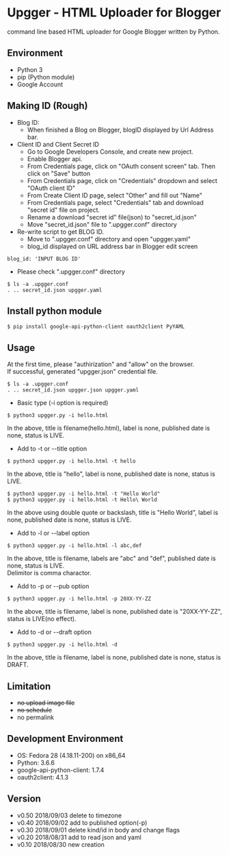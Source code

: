 # Upgger - HTML Uploader for Blogger
command line based HTML uploader for Google Blogger written by Python.

## Environment
* Python 3
* pip (Python module)
* Google Account

## Making ID (Rough)
* Blog ID:
	- When finished a Blog on Blogger, blogID displayed by Url Address bar.
* Client ID and Client Secret ID
	- Go to Google Developers Console, and create new project.
	- Enable Blogger api.
	- From Credentials page, click on "OAuth consent screen" tab. Then click on "Save" button
	- From Credentials page, click on "Credentials" dropdown and select "OAuth client ID"
	- From Create Client ID page, select "Other" and fill out "Name"
	- From Credentials page, select "Credentials" tab and download "secret id" file on project.
	- Rename a download "secret id" file(json) to "secret_id.json"
	- Move "secret_id.json" file to ".upgger.conf" directory
* Re-write script to get BLOG ID.
	- Move to ".upgger.conf" directory and open "upgger.yaml"
	- blog_id displayed on URL address bar in Blogger edit screen
```
blog_id: 'INPUT BLOG ID'
```
* Please check ".upgger.conf" directory
```
$ ls -a .upgger.conf
. .. secret_id.json upgger.yaml
```

## Install python module
```
$ pip install google-api-python-client oauth2client PyYAML
```

## Usage
At the first time, please "authirization" and "allow" on the browser.  
If successful, generated "upgger.json" credential file.
```
$ ls -a .upgger.conf
. .. secret_id.json upgger.json upgger.yaml
```

* Basic type (-i option is required)
```
$ python3 upgger.py -i hello.html
```
In the above, title is filename(hello.html), label is none,
published date is none, status is LIVE.

* Add to -t or --title option
```
$ python3 upgger.py -i hello.html -t hello
```
In the above, title is "hello", label is none,
published date is none, status is LIVE.
```
$ python3 upgger.py -i hello.html -t "Hello World"
$ python3 upgger.py -i hello.html -t Hello\ World
```
In the above using double quote or backslash, title is "Hello World",
label is none, published date is none, status is LIVE.

* Add to -l or --label option
```
$ python3 upgger.py -i hello.html -l abc,def
```
In the above, title is filename, labels are "abc" and "def",
published date is none, status is LIVE.  
Delimitor is comma charactor.

* Add to -p or --pub option
```
$ python3 upgger.py -i hello.html -p 20XX-YY-ZZ
```
In the above, title is filename, label is none,
published date is "20XX-YY-ZZ", status is LIVE(no effect).

* Add to -d or --draft option
```
$ python3 upgger.py -i hello.html -d
```
In the above, title is filename, label is none,
published date is none, status is DRAFT.
 
## Limitation
*  ~~no upload image file~~
*  ~~no schedule~~
* no permalink

## Development Environment
* OS: Fedora 28 (4.18.11-200) on x86_64
* Python: 3.6.6
* google-api-python-client: 1.7.4
* oauth2client: 4.1.3

## Version
* v0.50 2018/09/03 delete to timezone
* v0.40 2018/09/02 add to published option(-p)
* v0.30 2018/09/01 delete kind/id in body and change flags
* v0.20 2018/08/31 add to read json and yaml
* v0.10 2018/08/30 new creation
